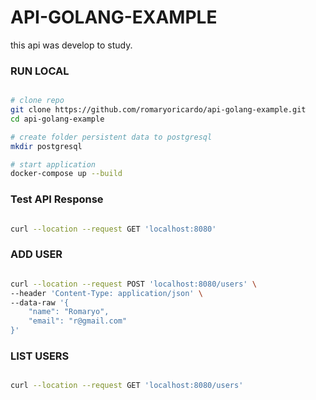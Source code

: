 # API-GOLANG-EXAMPLE

this api was develop to study.

### RUN LOCAL

```bash

# clone repo
git clone https://github.com/romaryoricardo/api-golang-example.git 
cd api-golang-example

# create folder persistent data to postgresql
mkdir postgresql

# start application
docker-compose up --build
```

### Test API Response

```bash

curl --location --request GET 'localhost:8080'
```

### ADD USER

```bash

curl --location --request POST 'localhost:8080/users' \
--header 'Content-Type: application/json' \
--data-raw '{
    "name": "Romaryo",
    "email": "r@gmail.com"
}'
```

### LIST USERS

```bash

curl --location --request GET 'localhost:8080/users'
```
